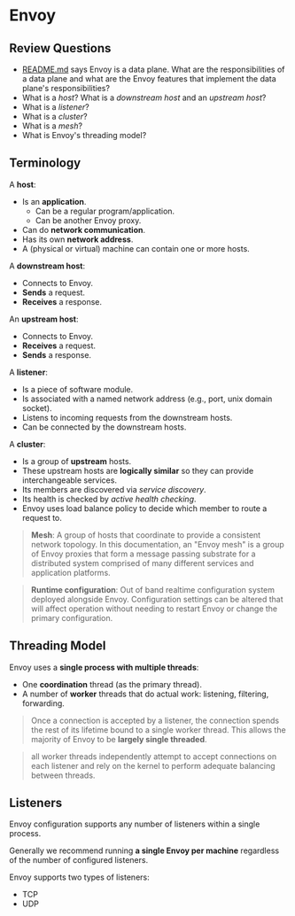 # Envoy

## Review Questions

- [README.md](./README.md) says Envoy is a data plane. What are the responsibilities of a data plane and what are the Envoy features that implement the data plane's responsibilities?
- What is a _host_? What is a _downstream host_ and an _upstream host_?
- What is a _listener_?
- What is a _cluster_?
- What is a _mesh_?
- What is Envoy's threading model?

## Terminology

A **host**:
- Is an **application**.
  - Can be a regular program/application.
  - Can be another Envoy proxy.
- Can do **network communication**.
- Has its own **network address**.
- A (physical or virtual) machine can contain one or more hosts.

A **downstream host**:
- Connects to Envoy.
- **Sends** a request.
- **Receives** a response.

An **upstream host**:
- Connects to Envoy.
- **Receives** a request.
- **Sends** a response.

A **listener**:
- Is a piece of software module.
- Is associated with a named network address (e.g., port, unix domain socket).
- Listens to incoming requests from the downstream hosts.
- Can be connected by the downstream hosts.

A **cluster**:
- Is a group of **upstream** hosts.
- These upstream hosts are **logically similar** so they can provide interchangeable services.
- Its members are discovered via _service discovery_.
- Its health is checked by _active health checking_.
- Envoy uses load balance policy to decide which member to route a request to.

> **Mesh**: A group of hosts that coordinate to provide a consistent network topology. In this documentation, an "Envoy mesh" is a group of Envoy proxies that form a message passing substrate for a distributed system comprised of many different services and application platforms.

> **Runtime configuration**: Out of band realtime configuration system deployed alongside Envoy. Configuration settings can be altered that will affect operation without needing to restart Envoy or change the primary configuration.

## Threading Model

Envoy uses a **single process with multiple threads**:
- One **coordination** thread (as the primary thread).
- A number of **worker** threads that do actual work: listening, filtering, forwarding.

> Once a connection is accepted by a listener, the connection spends the rest of its lifetime bound to a single worker thread. This allows the majority of Envoy to be **largely single threaded**.

> all worker threads independently attempt to accept connections on each listener and rely on the kernel to perform adequate balancing between threads.

## Listeners

Envoy configuration supports any number of listeners within a single process.

Generally we recommend running **a single Envoy per machine** regardless of the number of configured listeners.

Envoy supports two types of listeners:
- TCP
- UDP
